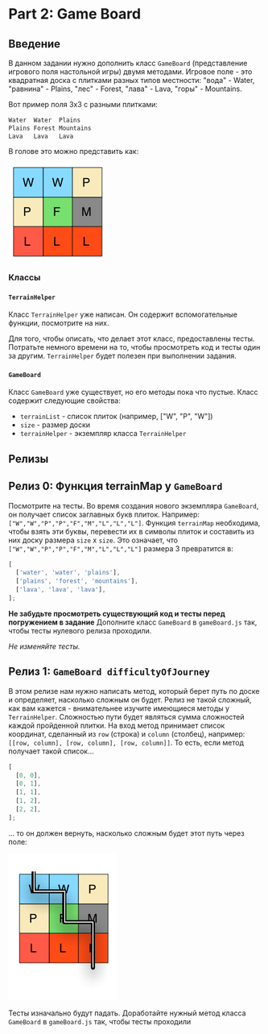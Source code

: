 # Part 2: Game Board

## Введение

В данном задании нужно дополнить класс `GameBoard` (представление игрового поля настольной игры) двумя методами. Игровое поле - это квадратная доска с плитками разных типов местности: "вода" - Water, "равнина" - Plains, "лес" - Forest, "лава" - Lava, "горы" - Mountains.

Вот пример поля 3х3 с разными плитками:

```text
Water  Water  Plains
Plains Forest Mountains
Lava   Lava   Lava
```

В голове это можно представить как:

![](./assets/board.png)

### Классы

#### `TerrainHelper`

Класс `TerrainHelper` уже написан. Он содержит вспомогательные функции, посмотрите на них.

Для того, чтобы описать, что делает этот класс, предоставлены тесты. Потратьте немного времени на то, чтобы просмотреть код и тесты один за другим. `TerrainHelper` будет полезен при выполнении задания.

#### `GameBoard`

Класс `GameBoard` уже существует, но его методы пока что пустые. Класс содержит следующие свойства:

- `terrainList` - список плиток (например, ["W", "P", "W"])
- `size` - размер доски
- `terrainHelper` - экземпляр класса `TerrainHelper`

## Релизы

## Релиз 0: Функция terrainMap у `GameBoard`

Посмотрите на тесты. Во время создания нового экземпляра `GameBoard`, он получает список заглавных букв плиток. Например: `["W","W","P","P","F","M","L","L","L"]`.
Функция `terrainMap` необходима, чтобы взять эти буквы, перевести их в символы плиток и составить из них доску размера `size` x `size`.
Это означает, что `["W","W","P","P","F","M","L","L","L"]` размера 3 превратится в:

```javascript
[
  ['water', 'water', 'plains'],
  ['plains', 'forest', 'mountains'],
  ['lava', 'lava', 'lava'],
];
```

**Не забудьте просмотреть существующий код и тесты перед погружением в задание**
Дополните класс `GameBoard` в `gameBoard.js` так, чтобы тесты нулевого релиза проходили.

_Не изменяйте тесты._

## Релиз 1: `GameBoard difficultyOfJourney`

В этом релизе нам нужно написать метод, который берет путь по доске и определяет, насколько сложным он будет. Релиз не такой сложный, как вам кажется - внимательнее изучите имеющиеся методы у `TerrainHelper`.
Сложностью пути будет являться сумма сложностей каждой пройденной плитки.
На вход метод принимает список координат, сделанный из `row` (строка) и `column` (столбец), например: `[[row, column], [row, column], [row, column]]`.
То есть, если метод получает такой список...

```javascript
[
  [0, 0],
  [0, 1],
  [1, 1],
  [1, 2],
  [2, 2],
];
```

... то он должен вернуть, насколько сложным будет этот путь через поле:

![](./assets/board_path.png)

Тесты изначально будут падать. Доработайте нужный метод класса `GameBoard` в `gameBoard.js` так, чтобы тесты проходили
